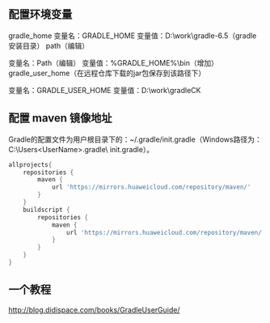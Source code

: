 ## 配置环境变量

gradle_home
变量名：GRADLE_HOME
变量值：D:\work\gradle-6.5（gradle安装目录）
path（编辑）

变量名：Path（编辑）
变量值：%GRADLE_HOME%\bin（增加）
gradle_user_home（在远程仓库下载的jar包保存到该路径下）

变量名：GRADLE_USER_HOME
变量值：D:\work\gradleCK

## 配置 maven 镜像地址

Gradle的配置文件为用户根目录下的：~/.gradle/init.gradle（Windows路径为：C:\Users\<UserName>\.gradle\ init.gradle）。

```gradle
allprojects{
    repositories {
        maven {
            url 'https://mirrors.huaweicloud.com/repository/maven/'
        }
    }
    buildscript {
        repositories {
            maven {
                url 'https://mirrors.huaweicloud.com/repository/maven/'
            }
        }
    }
}
```

## 一个教程

<http://blog.didispace.com/books/GradleUserGuide/>
